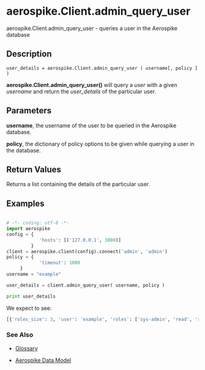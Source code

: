 
# aerospike.Client.admin_query_user

aerospike.Client.admin_query_user - queries a user in the Aerospike database

## Description

```
user_details = aerospike.Client.admin_query_user ( username[, policy ] )

```

**aerospike.Client.admin_query_user()** will query a *user* with a given *username* and return the *user_details* of the particular user.   

## Parameters

**username**, the username of the user to be queried in the Aerospike database.

**policy**, the dictionary of policy options to be given while querying a user in the database.

## Return Values
Returns a list containing the details of the particular user.

## Examples

```python

# -*- coding: utf-8 -*-
import aerospike
config = {
            'hosts': [('127.0.0.1', 3000)]
         }
client = aerospike.client(config).connect('admin', 'admin')
policy = {
            'timeout': 1000
	 }
username = "example"

user_details = client.admin_query_user( username, policy )

print user_details

```

We expect to see:

```python
[{'roles_size': 3, 'user': 'example', 'roles': ['sys-admin', 'read', 'read-write']}]
```



### See Also



- [Glossary](http://www.aerospike.com/docs/guide/glossary.html)

- [Aerospike Data Model](http://www.aerospike.com/docs/architecture/data-model.html)
